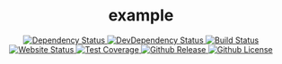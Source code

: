 <div align="center">
  <h1>example</h1>
  <a href="https://david-dm.org/ethanneff/example">
    <img src="https://david-dm.org/ethanneff/example.svg" alt="Dependency Status" />
  </a>
  <a href="https://david-dm.org/ethanneff/example#info=devDependencies">
    <img src="https://david-dm.org/ethanneff/example/dev-status.svg" alt="DevDependency Status" />
  </a>
  <a href="https://travis-ci.org/ethanneff/example">
    <img src="https://travis-ci.org/ethanneff/example.svg" alt="Build Status" />
  </a>
  <a href="https://ethanneff.github.io/example/">
    <img src="https://img.shields.io/website/https/ethanneff.github.io/example.svg" alt="Website Status" />
  </a>  
  <a href="https://codecov.io/gh/ethanneff/example">
    <img src="https://codecov.io/gh/ethanneff/example/branch/master/graph/badge.svg" alt="Test Coverage" />
  </a>
  <a href="https://github.com/ethanneff/example">
    <img src="https://img.shields.io/github/release/ethanneff/example.svg" alt="Github Release" />
  </a>
  <a href="https://github.com/ethanneff/example/blob/master/LICENSE.md">
    <img src="https://img.shields.io/badge/license-MIT-blue.svg" alt="Github License" />
  </a>
</div>
